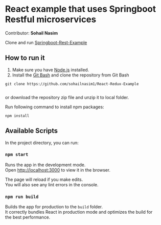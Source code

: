 # React example that uses Springboot Restful microservices 
Contributor: **Sohail Nasim**

Clone and run [Springboot-Rest-Example](https://github.com/sohailnasim1/Springboot-Rest-Example)

## How to run it
1. Make sure you have [Node.js](https://nodejs.org/en/) installed.
2. Install the [Git Bash](https://git-scm.com/download) and clone the repository
 from Git Bash

```
git clone https://github.com/sohailnasim1/React-Redux-Example
 
```

or download the repository zip file and unzip it to local folder.

Run following command to install npm packages:

```
npm install

```

## Available Scripts

In the project directory, you can run:

### `npm start`

Runs the app in the development mode.<br>
Open [http://localhost:3000](http://localhost:3000) to view it in the browser.

The page will reload if you make edits.<br>
You will also see any lint errors in the console.

### `npm run build`

Builds the app for production to the `build` folder.<br>
It correctly bundles React in production mode and optimizes the build for the best performance.